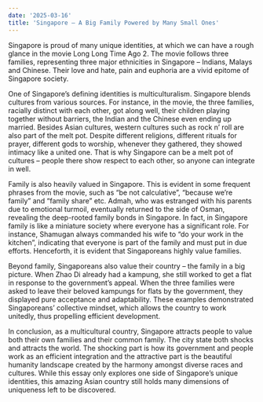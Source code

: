 ```yaml
---
date: '2025-03-16'
title: 'Singapore – A Big Family Powered by Many Small Ones'
---
```


Singapore is proud of many unique identities, at which we can have a rough glance in the movie Long Long Time Ago 2. The movie follows three families, representing three major ethnicities in Singapore – Indians, Malays and Chinese. Their love and hate, pain and euphoria are a vivid epitome of Singapore society.

One of Singapore’s defining identities is multiculturalism. Singapore blends cultures from various sources. For instance, in the movie, the three families, racially distinct with each other, got along well, their children playing together without barriers, the Indian and the Chinese even ending up married. Besides Asian cultures, western cultures such as rock n’ roll are also part of the melt pot. Despite different religions, different rituals for prayer, different gods to worship, whenever they gathered, they showed intimacy like a united one. That is why Singapore can be a melt pot of cultures – people there show respect to each other, so anyone can integrate in well.

Family is also heavily valued in Singapore. This is evident in some frequent phrases from the movie, such as “be not calculative”, “because we’re family” and “family share” etc. Admah, who was estranged with his parents due to emotional turmoil, eventually returned to the side of Osman, revealing the deep-rooted family bonds in Singapore. In fact, in Singapore family is like a miniature society where everyone has a significant role. For instance, Shamugan always commanded his wife to “do your work in the kitchen”, indicating that everyone is part of the family and must put in due efforts. Henceforth, it is evident that Singaporeans highly value families.

Beyond family, Singaporeans also value their country – the family in a big picture. When Zhao Di already had a kampung, she still worked to get a flat in response to the government’s appeal. When the three families were asked to leave their beloved kampungs for flats by the government, they displayed pure acceptance and adaptability. These examples demonstrated Singaporeans’ collective mindset, which allows the country to work unitedly, thus propelling efficient development.

In conclusion, as a multicultural country, Singapore attracts people to value both their own families and their common family. The city state both shocks and attracts the world. The shocking part is how its government and people work as an efficient integration and the attractive part is the beautiful humanity landscape created by the harmony amongst diverse races and cultures. While this essay only explores one side of Singapore’s unique identities, this amazing Asian country still holds many dimensions of uniqueness left to be discovered.
